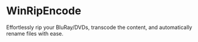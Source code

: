 # WinRipEncode
Effortlessly rip your BluRay/DVDs, transcode the content, and automatically rename files with ease.
